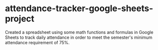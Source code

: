 # attendance-tracker-google-sheets-project
Created a spreadsheet using some math functions and formulas in Google Sheets to track daily attendance in order to meet the semester's minimum attendance requirement of 75%.
